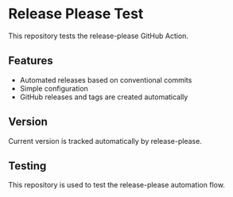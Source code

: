 # Release Please Test

This repository tests the release-please GitHub Action.

## Features

- Automated releases based on conventional commits
- Simple configuration
- GitHub releases and tags are created automatically

## Version

Current version is tracked automatically by release-please.

## Testing

This repository is used to test the release-please automation flow.
